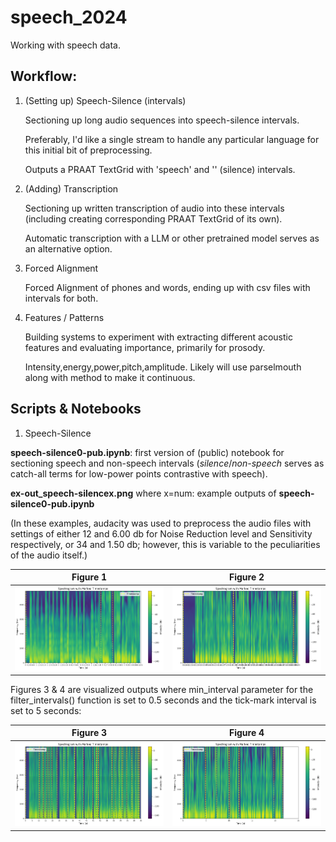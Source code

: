 # speech_2024

Working with speech data. 

## Workflow:

1. (Setting up) Speech-Silence (intervals)
   
   Sectioning up long audio sequences into speech-silence intervals.
   
   Preferably, I'd like a single stream to handle any particular language for this initial bit of preprocessing.
   
   Outputs a PRAAT TextGrid with 'speech' and '' (silence) intervals.
   
3. (Adding) Transcription
   
   Sectioning up written transcription of audio into these intervals (including creating corresponding PRAAT TextGrid of its own).
   
   Automatic transcription with a LLM or other pretrained model serves as an alternative option.
   
5. Forced Alignment
   
   Forced Alignment of phones and words, ending up with csv files with intervals for both.
   
6. Features / Patterns
   
   Building systems to experiment with extracting different acoustic features and evaluating importance, primarily for prosody.
   
   Intensity,energy,power,pitch,amplitude. Likely will use parselmouth along with method to make it continuous.

## Scripts & Notebooks

1. Speech-Silence

**speech-silence0-pub.ipynb**: first version of (public) notebook for sectioning speech and non-speech intervals (*silence*/*non-speech* serves as catch-all terms for low-power points contrastive with speech).

**ex-out_speech-silencex.png** where x=num: example outputs of **speech-silence0-pub.ipynb**

(In these examples, audacity was used to preprocess the audio files with settings of either 12 and 6.00 db for Noise Reduction level and Sensitivity respectively, or 34 and 1.50 db; however, this is variable to the peculiarities of the audio itself.)

Figure 1             |  Figure 2
:-------------------------:|:-------------------------:
!['ex-out_speech-silence0.png'](ex-out_speech-silence0.png) | !['ex-out_speech-silence1.png'](ex-out_speech-silence1.png)

Figures 3 & 4 are visualized outputs where min_interval parameter for the filter_intervals() function is set to 0.5 seconds and the tick-mark interval is set to 5 seconds:

Figure 3             |  Figure 4
:-------------------------:|:-------------------------:
!['ex-out_speech-silence3.png'](ex-out_speech-silence3.png) | !['ex-out_speech-silence4.png'](ex-out_speech-silence4.png)


